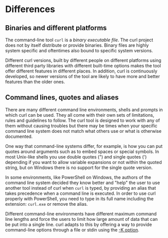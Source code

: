 # Differences

## Binaries and different platforms

The command-line tool `curl` is a *binary executable file*. The curl project
does not by itself distribute or provide binaries. Binary files are highly
system specific and oftentimes also bound to specific system versions.

Different curl versions, built by different people on different platforms
using different third party libraries with different built-time options makes
the tool offer different features in different places. In addition, curl is
continuously developed, so newer versions of the tool are likely to have more
and better features than the older ones.

## Command lines, quotes and aliases

There are many different command line environments, shells and prompts in
which curl can be used. They all come with their own sets of limitations,
rules and guidelines to follow. The curl tool is designed to work with any of
them without causing troubles but there may be times when your specific
command line system does not match what others use or what is otherwise
documented.

One way that command-line systems differ, for example, is how you can put
quotes around arguments such as to embed spaces or special symbols. In
most Unix-like shells you use double quotes (") and single quotes (')
depending if you want to allow variable expansions or not within the quoted
string, but on Windows there is no support for the single quote version.

In some environments, like PowerShell on Windows, the authors of the command
line system decided they know better and "help" the user to use another tool
instead of curl when `curl` is typed, by providing an alias that takes
precedence when a command line is executed. In order to use curl properly with
PowerShell, you need to type in its full name including the extension:
`curl.exe` or remove the alias.

Different command-line environments have different maximum command line
lengths and force the users to limit how large amount of data that can be put
into a single line. curl adapts to this by offering a way to provide
command-line options through a file or stdin using the [-K option](configfile.md).

